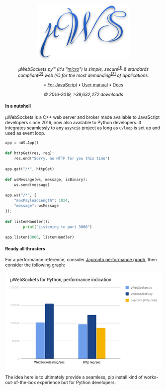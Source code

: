 <div align="center">
<img src="misc/logo.svg" height="180" />

*µWebSockets.py™ (it's "[micro](https://en.wikipedia.org/wiki/Micro-)") is simple, secure*<sup>[[1]](https://github.com/uNetworking/uWebSockets/tree/master/fuzzing)</sup> *& standards compliant*<sup>[[2]](https://unetworking.github.io/uWebSockets.js/report.pdf)</sup> *web I/O for the most demanding*<sup>[[3]](https://github.com/uNetworking/uWebSockets/tree/master/benchmarks)</sup> *of applications.*

• [For JavaScript](https://github.com/uNetworking/uWebSockets.js) • [User manual](https://github.com/uNetworking/uWebSockets/blob/master/misc/READMORE.md) • [Docs](https://unetworking.github.io/uWebSockets.js/generated/)

*© 2016-2019, >39,632,272 downloads*

</div>

#### In a nutshell

µWebSockets is a C++ web server and broker made available to JavaScript developers since 2016, now also available to Python developers. It integrates seamlessly to any `asyncio` project as long as `uvloop` is set up and used as event loop.

```python
app = uWS.App()

def httpGet(res, req):
	res.end("Sorry, no HTTP for you this time")

app.get("/*", httpGet)

def wsMessage(ws, message, isBinary):
	ws.send(message)

app.ws("/*", {
	"maxPayloadLength": 1024,
	"message": wsMessage
});

def listenHandler():
        print("Listening to port 3000")

app.listen(3000, listenHandler)
```

#### Ready all thrusters

For a performance reference, consider [Japronto performance graph](https://github.com/squeaky-pl/japronto#performance), then consider the following graph:

![](misc/perf.png)

The idea here is to ultimately provide a seamless, pip install kind of works-out-of-the-box experience but for Python developers.

